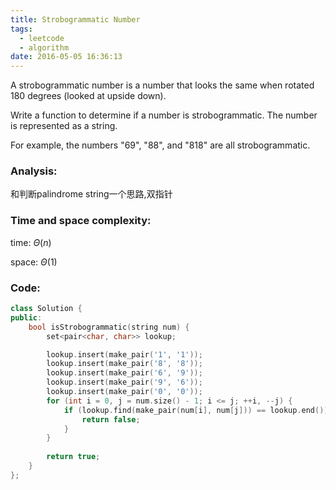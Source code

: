```yaml
---
title: Strobogrammatic Number
tags:
  - leetcode
  - algorithm
date: 2016-05-05 16:36:13
---
```

>
A strobogrammatic number is a number that looks the same when rotated 180 degrees (looked at upside down).

Write a function to determine if a number is strobogrammatic. The number is represented as a string.

For example, the numbers "69", "88", and "818" are all strobogrammatic.
>

### Analysis:
和判断palindrome string一个思路,双指针
### Time and space complexity:
time: $\Theta (n)$

space: $\Theta (1)$
### Code:
```cpp
class Solution {
public:
    bool isStrobogrammatic(string num) {
        set<pair<char, char>> lookup;

        lookup.insert(make_pair('1', '1'));
        lookup.insert(make_pair('8', '8'));
        lookup.insert(make_pair('6', '9'));
        lookup.insert(make_pair('9', '6'));
        lookup.insert(make_pair('0', '0'));
        for (int i = 0, j = num.size() - 1; i <= j; ++i, --j) {
            if (lookup.find(make_pair(num[i], num[j])) == lookup.end()) {
                return false;
            }
        }
        
        return true;
    }
};
```
